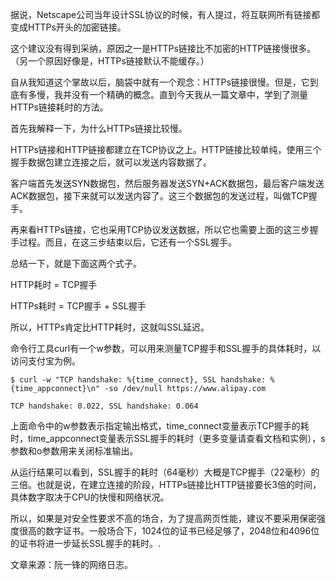 据说，Netscape公司当年设计SSL协议的时候，有人提过，将互联网所有链接都变成HTTPs开头的加密链接。

这个建议没有得到采纳，原因之一是HTTPs链接比不加密的HTTP链接慢很多。（另一个原因好像是，HTTPs链接默认不能缓存。）

自从我知道这个掌故以后，脑袋中就有一个观念：HTTPs链接很慢。但是，它到底有多慢，我并没有一个精确的概念。直到今天我从一篇文章中，学到了测量HTTPs链接耗时的方法。

首先我解释一下，为什么HTTPs链接比较慢。

HTTPs链接和HTTP链接都建立在TCP协议之上。HTTP链接比较单纯，使用三个握手数据包建立连接之后，就可以发送内容数据了。

客户端首先发送SYN数据包，然后服务器发送SYN+ACK数据包，最后客户端发送ACK数据包，接下来就可以发送内容了。这三个数据包的发送过程，叫做TCP握手。

再来看HTTPs链接，它也采用TCP协议发送数据，所以它也需要上面的这三步握手过程。而且，在这三步结束以后，它还有一个SSL握手。

总结一下，就是下面这两个式子。

HTTP耗时 = TCP握手

HTTPs耗时 = TCP握手 + SSL握手

所以，HTTPs肯定比HTTP耗时，这就叫SSL延迟。

命令行工具curl有一个w参数，可以用来测量TCP握手和SSL握手的具体耗时，以访问支付宝为例。

````
$ curl -w "TCP handshake: %{time_connect}, SSL handshake: %{time_appconnect}\n" -so /dev/null https://www.alipay.com

TCP handshake: 0.022, SSL handshake: 0.064
````
上面命令中的w参数表示指定输出格式，time_connect变量表示TCP握手的耗时，time_appconnect变量表示SSL握手的耗时（更多变量请查看文档和实例），s参数和o参数用来关闭标准输出。

从运行结果可以看到，SSL握手的耗时（64毫秒）大概是TCP握手（22毫秒）的三倍。也就是说，在建立连接的阶段，HTTPs链接比HTTP链接要长3倍的时间，具体数字取决于CPU的快慢和网络状况。

所以，如果是对安全性要求不高的场合，为了提高网页性能，建议不要采用保密强度很高的数字证书。一般场合下，1024位的证书已经足够了，2048位和4096位的证书将进一步延长SSL握手的耗时。.

文章来源：阮一锋的网络日志。